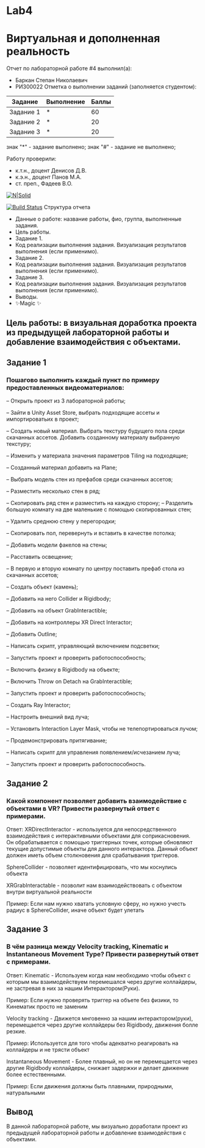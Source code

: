 # Lab4
# Виртуальная и дополненная реальность
Отчет по лабораторной работе #4 выполнил(а):
- Баркан Степан Николаевич
- РИ300022
Отметка о выполнении заданий (заполняется студентом):

| Задание | Выполнение | Баллы |
| ------ | ------ | ------ |
| Задание 1 | * | 60 |
| Задание 2 | * | 20 |
| Задание 3 | * | 20 |

знак "*" - задание выполнено; знак "#" - задание не выполнено;

Работу проверили:
- к.т.н., доцент Денисов Д.В.
- к.э.н., доцент Панов М.А.
- ст. преп., Фадеев В.О.

[![N|Solid](https://cldup.com/dTxpPi9lDf.thumb.png)](https://nodesource.com/products/nsolid)

[![Build Status](https://travis-ci.org/joemccann/dillinger.svg?branch=master)](https://travis-ci.org/joemccann/dillinger)
Структура отчета

- Данные о работе: название работы, фио, группа, выполненные задания.
- Цель работы.
- Задание 1.
- Код реализации выполнения задания. Визуализация результатов выполнения (если применимо).
- Задание 2.
- Код реализации выполнения задания. Визуализация результатов выполнения (если применимо).
- Задание 3.
- Код реализации выполнения задания. Визуализация результатов выполнения (если применимо).
- Выводы.
- ✨Magic ✨
## Цель работы: в визуальная доработка проекта из предыдущей лабораторной работы и добавление взаимодействия с объектами.
## Задание 1
### Пошагово выполнить каждый пункт по примеру предоставленных видеоматериалов:
– Открыть проект из 3 лабораторной работы;

– Зайти в Unity Asset Store, выбрать подходящие ассеты и импортироватьих в проект;

– Создать новый материал. Выбрать текстуру будущего пола среди скачанных ассетов. Добавить созданному материалу выбранную текстуру;

– Изменить у материала значения параметров Tiling на подходящие;

– Созданный материал добавить на Plane;

– Выбрать модель стен из префабов среди скачанных ассетов;

– Разместить несколько стен в ряд;

– Скопировать ряд стен и разместить на каждую сторону;
– Разделить большую комнату на две маленькие с помощью скопированных стен;

– Удалить среднюю стену у перегородки;

– Скопировать пол, перевернуть и вставить в качестве потолка;

– Добавить модели факелов на стены;

– Расставить освещение;

– В первую и вторую комнату по центру поставить префаб стола из скачанных ассетов;

– Создать объект (камень);

– Добавить на него Collider и Rigidbody;

– Добавить на объект GrabInteractible;

– Добавить на контроллеры XR Direct Interactor;

– Добавить Outline;

– Написать скрипт, управляющий включением подсветки;

– Запустить проект и проверить работоспособность;

– Включить физику в Rigidbody на объекте;

– Включить Throw on Detach на GrabInteractible;

– Запустить проект и проверить работоспособность;

– Создать Ray Interactor;

– Настроить внешний вид луча;

– Установить Interaction Layer Mask, чтобы не телепортироваться лучом;

– Продемонстрировать притягивание;

– Написать скрипт для управления появлением/исчезанием луча;

– Запустить проект и проверить работоспособность.

## Задание 2
### Какой компонент позволяет добавить взаимодействие с объектами в VR? Привести развернутый ответ с примерами.

Ответ: 
XRDirectInteractor - используется для непосредственного взаимодействия с интерактивными объектами для соприкасновения. Он обрабатывается с помощью триггерных точек, которые обновляют текущие допустимые объекты для данного интерактора. Данный объект должен иметь объем столкновения для срабатывания триггеров.

SphereCollider - позволяет идентифицировать, что мы коснулись объекта

XRGrabInteractable - позволит нам взаимодействовать с объектом внутри виртуальной реальности

Пример: Если нам нужно хватать условную сферу, но нужно учесть радиус в SphereCollider, иначе объект будет улетать

## Задание 3
### В чём разница между Velocity tracking, Kinematic и Instantaneous Movement Type? Привести развернутый ответ с примерами.

Ответ:
Kinematic - Используем когда нам необходимо чтобы объект с которым мы взаимодействуем перемешался через другие коллайдеры, не застревая в них за нашим Интерактором(Руки). 

Пример: Если нужно проверять триггер на объете без физики, то Кинематик просто не заменим

Velocity tracking - Движется мнговенно за нашим интерактором(руки), перемещается через другие коллайдеры без Rigidbody, движения болле резкие. 

Пример: Используется для того чтобы адекватно реагировать на коллайдеры и не трясти объект

Instantaneous Movement - Более плавный, но он не перемещается через другие Rigidbody коллайдеры, снижает задержки и делает движение более естественными.

Пример: Если движения должны быть плавными, природными, натуральными

## Вывод
В данной лабораторной работе, мы визуально доработали проект из предыдущей лабораторной работы и добавление взаимодействия с объектами.


